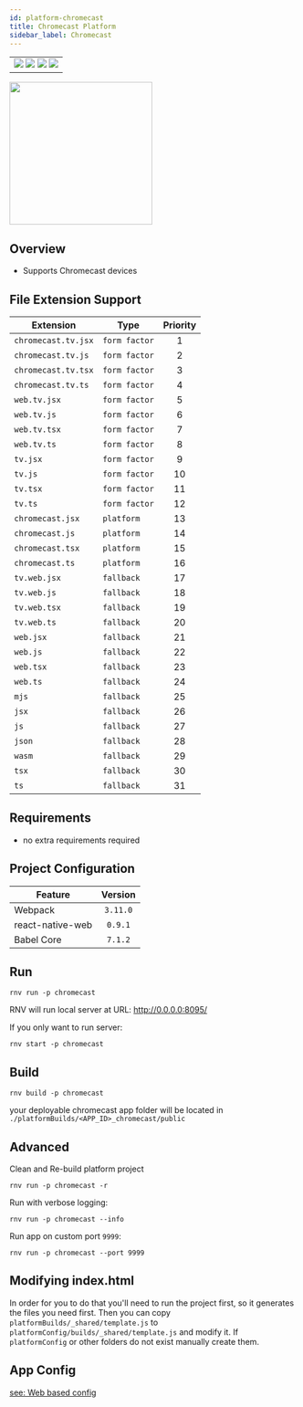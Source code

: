 ```yaml
---
id: platform-chromecast
title: Chromecast Platform
sidebar_label: Chromecast
---
```


<table>
  <tr>
  <td>
    <img src="https://img.shields.io/badge/Mac-yes-brightgreen.svg" />
    <img src="https://img.shields.io/badge/Windows-yes-brightgreen.svg" />
    <img src="https://img.shields.io/badge/Linux-yes-brightgreen.svg" />
    <img src="https://img.shields.io/badge/HostMode-yes-brightgreen.svg" />
  </td>
  </tr>
</table>

<img src="https://renative.org/img/rnv_chromecast.gif" height="250"/>

## Overview

-   Supports Chromecast devices

## File Extension Support

<!--EXTENSION_SUPPORT_START-->

| Extension | Type    | Priority  |
| --------- | --------- | :-------: |
| `chromecast.tv.jsx` | `form factor` | 1 |
| `chromecast.tv.js` | `form factor` | 2 |
| `chromecast.tv.tsx` | `form factor` | 3 |
| `chromecast.tv.ts` | `form factor` | 4 |
| `web.tv.jsx` | `form factor` | 5 |
| `web.tv.js` | `form factor` | 6 |
| `web.tv.tsx` | `form factor` | 7 |
| `web.tv.ts` | `form factor` | 8 |
| `tv.jsx` | `form factor` | 9 |
| `tv.js` | `form factor` | 10 |
| `tv.tsx` | `form factor` | 11 |
| `tv.ts` | `form factor` | 12 |
| `chromecast.jsx` | `platform` | 13 |
| `chromecast.js` | `platform` | 14 |
| `chromecast.tsx` | `platform` | 15 |
| `chromecast.ts` | `platform` | 16 |
| `tv.web.jsx` | `fallback` | 17 |
| `tv.web.js` | `fallback` | 18 |
| `tv.web.tsx` | `fallback` | 19 |
| `tv.web.ts` | `fallback` | 20 |
| `web.jsx` | `fallback` | 21 |
| `web.js` | `fallback` | 22 |
| `web.tsx` | `fallback` | 23 |
| `web.ts` | `fallback` | 24 |
| `mjs` | `fallback` | 25 |
| `jsx` | `fallback` | 26 |
| `js` | `fallback` | 27 |
| `json` | `fallback` | 28 |
| `wasm` | `fallback` | 29 |
| `tsx` | `fallback` | 30 |
| `ts` | `fallback` | 31 |

<!--EXTENSION_SUPPORT_END-->

## Requirements

-   no extra requirements required

## Project Configuration

| Feature          | Version  |
| ---------------- | :------: |
| Webpack          | `3.11.0` |
| react-native-web | `0.9.1`  |
| Babel Core       | `7.1.2`  |

## Run

```
rnv run -p chromecast
```

RNV will run local server at URL: http://0.0.0.0:8095/

If you only want to run server:

```
rnv start -p chromecast
```

## Build

```
rnv build -p chromecast
```

your deployable chromecast app folder will be located in `./platformBuilds/<APP_ID>_chromecast/public`

## Advanced

Clean and Re-build platform project

```
rnv run -p chromecast -r
```

Run with verbose logging:

```
rnv run -p chromecast --info
```

Run app on custom port `9999`:

```
rnv run -p chromecast --port 9999
```

## Modifying index.html

In order for you to do that you'll need to run the project first, so it generates the files you need first. Then you can copy `platformBuilds/_shared/template.js` to `platformConfig/builds/_shared/template.js` and modify it. If `platformConfig` or other folders do not exist manually create them.

## App Config

[see: Web based config](api-config.md#web-props)
